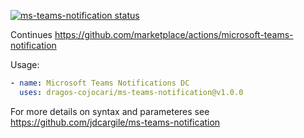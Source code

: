 <p>
  <a href="https://github.com/dragos-cojocari/ms-teams-notification/actions"><img alt="ms-teams-notification status" src="https://github.com/dragos-cojocari/ms-teams-notification/workflows/Build%20&%20Test/badge.svg"></a>
</p>

Continues https://github.com/marketplace/actions/microsoft-teams-notification

Usage:
```yaml
- name: Microsoft Teams Notifications DC
  uses: dragos-cojocari/ms-teams-notification@v1.0.0
```

For more details on syntax and parameteres see https://github.com/jdcargile/ms-teams-notification
